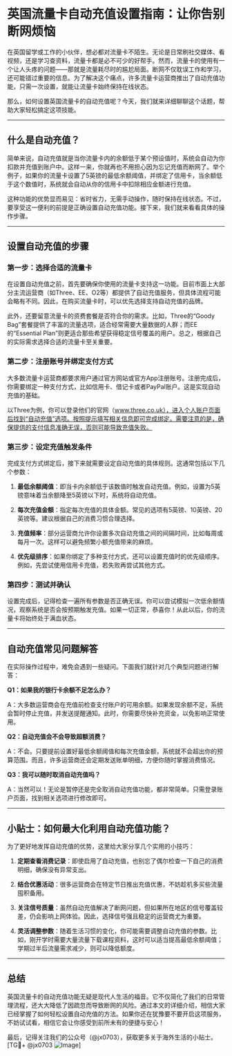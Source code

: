 # 英国流量卡自动充值设置指南：让你告别断网烦恼

在英国留学或工作的小伙伴，想必都对流量卡不陌生。无论是日常刷社交媒体、看视频，还是学习查资料，流量卡都是必不可少的好帮手。然而，流量卡的使用有一个让人头疼的问题——那就是流量耗尽时的尴尬局面。断网不仅耽误工作和学习，还可能错过重要的信息。为了解决这个痛点，许多流量卡运营商推出了自动充值功能，只需一次设置，就能让流量卡始终保持在线状态。

那么，如何设置英国流量卡的自动充值呢？今天，我们就来详细聊聊这个话题，帮助大家轻松搞定这项技能。

---

## 什么是自动充值？

简单来说，自动充值就是当你流量卡内的余额低于某个预设值时，系统会自动为你扣款并充值到账户中。这样一来，你就再也不用担心因为忘记充值而断网了。举个例子，如果你的流量卡设置了5英镑的最低余额阈值，并绑定了信用卡，当余额低于这个数值时，系统就会自动从你的信用卡中扣除相应金额进行充值。

这种功能的优势显而易见：省时省力，无需手动操作，随时保持在线状态。不过，要享受这一便利的前提是正确设置自动充值功能。接下来，我们就来看看具体的操作步骤。

---

## 设置自动充值的步骤

### 第一步：选择合适的流量卡

在设置自动充值之前，首先要确保你使用的流量卡支持这一功能。目前市面上大部分主流运营商（如Three、EE、O2等）都提供了自动充值服务，但具体流程可能会略有不同。因此，在购买流量卡时，可以优先选择支持自动充值的品牌。

此外，还要留意流量卡的资费套餐是否符合你的需求。比如，Three的“Goody Bag”套餐提供了丰富的流量选项，适合经常需要大量数据的人群；而EE的“Essential Plan”则更适合那些希望获得稳定信号覆盖的用户。总之，根据自己的实际需求选择合适的流量卡至关重要。

### 第二步：注册账号并绑定支付方式

大多数流量卡运营商都要求用户通过官方网站或官方App注册账号。注册完成后，你需要绑定一种支付方式，比如信用卡、借记卡或者PayPal账户。这是实现自动充值的基础。

以Three为例，你可以登录他们的官网（www.three.co.uk），进入个人账户页面后找到“自动充值”选项。按照提示填写相关信息即可完成绑定。需要注意的是，确保提供的支付信息准确无误，否则可能导致充值失败。

### 第三步：设定充值触发条件

完成支付方式绑定后，接下来就需要设定自动充值的具体规则。这通常包括以下几个参数：

1. **最低余额阈值**：即当卡内余额低于该数值时触发自动充值。例如，设置为5英镑意味着当余额降至5英镑以下时，系统将自动充值。
   
2. **每次充值金额**：指定每次充值的具体金额。常见的选项有5英镑、10英镑、20英镑等。建议根据自己的消费习惯合理选择。

3. **充值频率**：部分运营商允许你设置多次自动充值之间的间隔时间，比如每周或每月一次。这样可以避免频繁小额充值带来的麻烦。

4. **优先级排序**：如果你绑定了多种支付方式，还可以设置充值时的优先级顺序。例如，先尝试使用信用卡充值，若失败再尝试其他方式。

### 第四步：测试并确认

设置完成后，记得检查一遍所有参数是否正确无误。你可以尝试模拟一次低余额情况，观察系统是否会按预期触发充值。如果一切正常，恭喜你！从此以后，你的流量卡将始终处于满血状态。

---

## 自动充值常见问题解答

在实际操作过程中，难免会遇到一些疑问。下面我们就针对几个典型问题进行解答：

**Q1：如果我的银行卡余额不足怎么办？**

A：大多数运营商会在充值前检查支付账户的可用余额。如果发现余额不足，系统会暂时停止充值，并发送提醒通知。此时，你需要尽快补充资金，以免影响正常使用。

**Q2：自动充值会不会导致超额消费？**

A：不会。只要提前设置好最低余额阈值和每次充值金额，系统就不会超出你的预算范围。而且，许多运营商还会定期发送账单明细，方便你随时掌握消费情况。

**Q3：我可以随时取消自动充值吗？**

A：当然可以！无论是暂停还是完全取消自动充值功能，都非常简单。只需登录账户页面，找到相关选项进行修改即可。

---

## 小贴士：如何最大化利用自动充值功能？

为了更好地发挥自动充值的优势，这里给大家分享几个实用的小技巧：

1. **定期查看消费记录**：即使启用了自动充值，也别忘了偶尔检查一下自己的消费明细，确保没有异常支出。

2. **结合优惠活动**：很多运营商会在特定节日推出充值优惠，不妨趁机多买些流量囤积备用。

3. **关注信号质量**：虽然自动充值解决了断网问题，但如果所在地区的信号覆盖较差，仍会影响上网体验。因此，选择信号强且稳定的运营商尤为重要。

4. **灵活调整参数**：随着生活习惯的变化，你可能需要调整自动充值的参数。比如，刚开学时需要大量流量下载课程资料，这时可以适当提高最低余额阈值；学期过半后流量需求减少，则可以降低额度。

---

## 总结

英国流量卡的自动充值功能无疑是现代人生活的福音。它不仅简化了我们的日常管理流程，还大大降低了因疏忽而导致断网的风险。通过本文的详细介绍，相信大家已经掌握了如何轻松设置自动充值的方法。如果你还在犹豫要不要开启这项服务，不妨试试看，相信它会让你感受到前所未有的便捷与安心！

最后，记得关注我们的公众号（@jx0703），获取更多关于海外生活的小贴士。[TG💪+ @jx0703 ![Image](https://github.com/user-attachments/assets/dbca1d08-cadb-493c-b0ec-ad6f7a83f270)]
